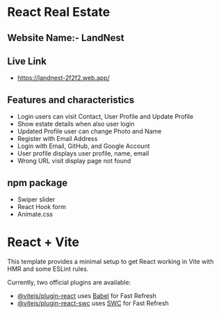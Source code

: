 # React Real Estate 

## Website Name:- LandNest

## Live Link
- https://landnest-2f2f2.web.app/
  
## Features and characteristics
- Login users can visit Contact, User Profile and  Update Profile
- Show estate details when  also user login
- Updated Profile user can change Photo and Name
- Register with Email Address 
- Login with Email, GitHub, and Google Account
- User profile displays user profile, name, email
- Wrong URL visit display page not found

## npm package
- Swiper slider
- React Hook form
- Animate.css

# React + Vite

This template provides a minimal setup to get React working in Vite with HMR and some ESLint rules.

Currently, two official plugins are available:

- [@vitejs/plugin-react](https://github.com/vitejs/vite-plugin-react/blob/main/packages/plugin-react/README.md) uses [Babel](https://babeljs.io/) for Fast Refresh
- [@vitejs/plugin-react-swc](https://github.com/vitejs/vite-plugin-react-swc) uses [SWC](https://swc.rs/) for Fast Refresh
